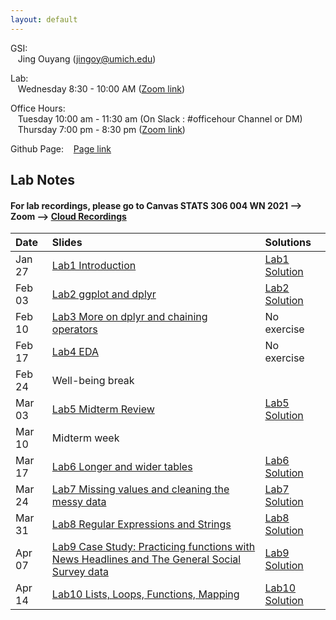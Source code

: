 ```yaml
---
layout: default
---
```



GSI:\
&nbsp;&nbsp; Jing Ouyang (jingoy@umich.edu)

Lab: \
&nbsp;&nbsp; Wednesday 8:30 - 10:00 AM ([Zoom link](https://umich.zoom.us/j/93970306278)) 

Office Hours:  
&nbsp;&nbsp; Tuesday 10:00 am - 11:30 am (On Slack : #officehour Channel or DM) \
&nbsp;&nbsp; Thursday 7:00 pm - 8:30 pm ([Zoom link](https://umich.zoom.us/j/93970306278)) 

Github Page:
&nbsp;&nbsp; [Page link](https://github.com/jingoystat/jingoystat.github.io)

## Lab Notes

#### For lab recordings, please go to Canvas STATS 306 004 WN 2021 --> Zoom --> [Cloud Recordings](https://umich.instructure.com/courses/417268/external_tools/25194)

| Date       | Slides          | Solutions 
|:-------------|:------------------|:------------------|
|  Jan 27          | [Lab1 Introduction](Lab_notes/stats306_lab1.ipynb) | [Lab1 Solution](Lab_sltn/stats306_lab1_sol.ipynb)|
|  Feb 03          | [Lab2 ggplot and dplyr](Lab_notes/stats306_lab2.ipynb) |[Lab2 Solution](Lab_sltn/stats306_lab2_sol.ipynb) |
|  Feb 10          | [Lab3 More on dplyr and chaining operators](Lab_notes/stats306_lab3.ipynb) | No exercise |
|  Feb 17          |[Lab4 EDA](Lab_notes/stats306_lab4.ipynb) | No exercise|
|  Feb 24          | Well-being break | |
|  Mar 03          |[Lab5 Midterm Review](Lab_notes/stats306_lab5.ipynb) | [Lab5 Solution](Lab_sltn/stats306_lab5_sol.ipynb) |
|  Mar 10          |Midterm week |  |
|  Mar 17          |[Lab6 Longer and wider tables](Lab_notes/stats306_lab6.ipynb) | [Lab6 Solution](Lab_sltn/stats306_lab6_sol.ipynb) |
|  Mar 24          |[Lab7 Missing values and cleaning the messy data](Lab_notes/stats306_lab7.ipynb) | [Lab7 Solution](Lab_sltn/stats306_lab7_sol.ipynb) |
|  Mar 31          |[Lab8 Regular Expressions and Strings](Lab_notes/stats306_lab8.ipynb)| [Lab8 Solution](Lab_sltn/stats306_lab8_sol.ipynb) |
|  Apr 07          |[Lab9 Case Study: Practicing functions with News Headlines and The General Social Survey data](Lab_notes/stats306_lab9.ipynb) | [Lab9 Solution](Lab_sltn/stats306_lab9_sol.ipynb) |
|  Apr 14          |[Lab10 Lists, Loops, Functions, Mapping](Lab_sltn/stats306_lab10_sol.ipynb) | [Lab10 Solution](Lab_sltn/stats306_lab10_sol.ipynb)|





